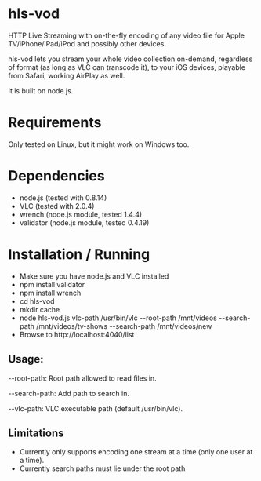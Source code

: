 hls-vod
=======

HTTP Live Streaming with on-the-fly encoding of any video file for Apple TV/iPhone/iPad/iPod and possibly other devices.

hls-vod lets you stream your whole video collection on-demand, regardless of format (as long as VLC can transcode it), to your iOS devices, playable from Safari, working AirPlay as well.

It is built on node.js.

Requirements
============
Only tested on Linux, but it might work on Windows too.

Dependencies
============
- node.js (tested with 0.8.14)
- VLC (tested with 2.0.4)
- wrench (node.js module, tested 1.4.4)
- validator (node.js module, tested 0.4.19)

Installation / Running
============
- Make sure you have node.js and VLC installed
- npm install validator
- npm install wrench
- cd hls-vod
- mkdir cache
- node hls-vod.js vlc-path /usr/bin/vlc --root-path /mnt/videos --search-path /mnt/videos/tv-shows --search-path /mnt/videos/new
- Browse to http://localhost:4040/list

Usage:
------
--root-path: Root path allowed to read files in.

--search-path: Add path to search in.

--vlc-path: VLC executable path (default /usr/bin/vlc).

Limitations
-----------
- Currently only supports encoding one stream at a time (only one user at a time).
- Currently search paths must lie under the root path
